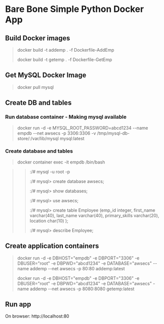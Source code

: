 # Bare Bone Simple Python Docker App #  



## Build Docker images  

> docker build -t addemp . -f Dockerfile-AddEmp   
>
> docker build -t getemp . -f Dockerfile-GetEmp 



## Get MySQL Docker Image  

> docker pull mysql



## Create DB and tables  

### Run database container - Making mysql available  

> docker run -d -e MYSQL_ROOT_PASSWORD=abcd1234 --name empdb --net awsecs -p 3306:3306 -v /tmp/mysql-db-store/:/var/lib/mysql mysql:latest
>


### Create database and tables  

> docker container exec -it empdb /bin/bash
>

>> :/# mysql -u root -p
>>
>> :/# mysql>  create database awsecs;
>>
>> :/# mysql> show databases;
>>
>> :/# mysql> use awsecs;
>>
>> :/# mysql> create table Employee (emp_id integer, first_name varchar(40), last_name varchar(40), primary_skills varchar(20), location char(10) );
>>
>> :/# mysql> describe Employee;
>>


## Create application containers  

> docker run -d -e DBHOST="empdb" -e DBPORT="3306" -e DBUSER="root" -e DBPWD="abcd1234" -e DATABASE="awsecs" --name addemp --net awsecs -p 80:80 addemp:latest
>
> docker run -d -e DBHOST="empdb" -e DBPORT="3306" -e DBUSER="root" -e DBPWD="abcd1234" -e DATABASE="awsecs" -name addemp --net awsecs -p 8080:8080 getemp:latest



## Run app  

On browser:
http://localhost:80